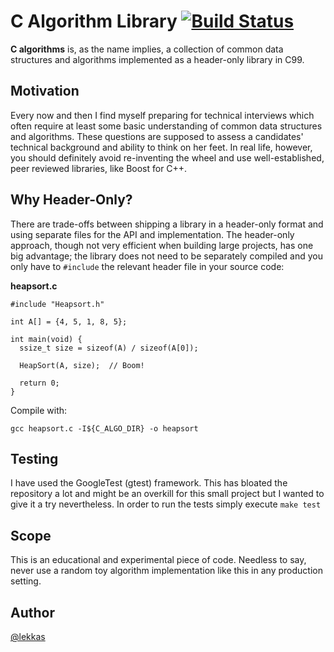 # C Algorithm Library [![Build Status](https://travis-ci.org/lekkas/c-algorithms.svg?branch=master)](https://travis-ci.org/lekkas/c-algorithms.svg?branch=master)

**C algorithms** is, as the name implies, a collection of common data structures
and algorithms implemented as a header-only library in C99.

## Motivation

Every now and then I find myself preparing for technical interviews which often
require at least some basic understanding of common data structures and
algorithms. These questions are supposed to assess a candidates' technical
background and ability to think on her feet. In real life, however, you should
definitely avoid re-inventing the wheel and use well-established, peer reviewed
libraries, like Boost for C++.

## Why Header-Only?

There are trade-offs between shipping a library in a header-only format and
using separate files for the API and implementation. The header-only approach,
though not very efficient when building large projects, has one big advantage;
the library does not need to be separately compiled and you only have to
`#include` the relevant header file in your source code:

**heapsort.c**

```
#include "Heapsort.h"

int A[] = {4, 5, 1, 8, 5};

int main(void) {
  ssize_t size = sizeof(A) / sizeof(A[0]);

  HeapSort(A, size);  // Boom!

  return 0;
}
```

Compile with:

```
gcc heapsort.c -I${C_ALGO_DIR} -o heapsort
```

## Testing

I have used the GoogleTest (gtest) framework. This has bloated the repository
a lot and might be an overkill for this small project but I wanted to give it
a try nevertheless. In order to run the tests simply execute `make test`

## Scope

This is an educational and experimental piece of code. Needless to say,
never use a random toy algorithm implementation like this in any
production setting.

## Author

[@lekkas](https://twitter.com/kwstasl)
